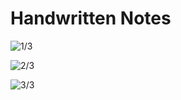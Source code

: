 # Handwritten Notes

![1/3](<../.gitbook/assets/DocScanner 24-May-2022 11-23 am\_1 (1).jpg>)

![2/3](<../.gitbook/assets/DocScanner 24-May-2022 11-23 am\_2.jpg>)

![3/3](<../.gitbook/assets/DocScanner 24-May-2022 11-23 am\_3.jpg>)
